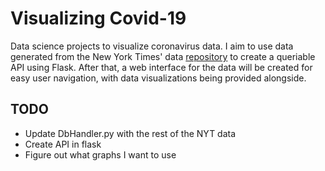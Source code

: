 # Visualizing Covid-19
Data science projects to visualize coronavirus data. I aim to use data generated from the New York Times' data [repository](https://github.com/nytimes/covid-19-data) 
to create a queriable API using Flask. After that, a web interface for the data will be created for easy user
navigation, with data visualizations being provided alongside.

## TODO
   - Update DbHandler.py with the rest of the NYT data 
   - Create API in flask
   - Figure out what graphs I want to use




